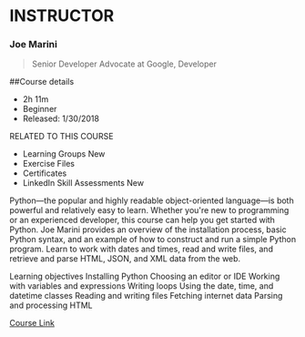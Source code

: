 # INSTRUCTOR
### Joe Marini 
> Senior Developer Advocate at Google, Developer

##Course details

- 2h 11m  
- Beginner  
- Released: 1/30/2018

RELATED TO THIS COURSE
- Learning Groups New  
- Exercise Files  
- Certificates  
- LinkedIn Skill Assessments New  

Python—the popular and highly readable object-oriented language—is both powerful and relatively easy to learn. Whether you're new to programming or an experienced developer, this course can help you get started with Python. Joe Marini provides an overview of the installation process, basic Python syntax, and an example of how to construct and run a simple Python program. Learn to work with dates and times, read and write files, and retrieve and parse HTML, JSON, and XML data from the web.

Learning objectives
Installing Python
Choosing an editor or IDE
Working with variables and expressions
Writing loops
Using the date, time, and datetime classes
Reading and writing files
Fetching internet data
Parsing and processing HTML



[Course Link](https://www.linkedin.com/learning/learning-python-2)
